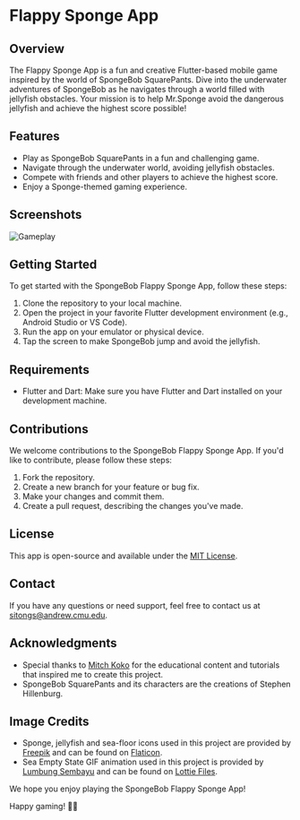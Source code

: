 # Flappy Sponge App

## Overview

The Flappy Sponge App is a fun and creative Flutter-based mobile game inspired by the world of SpongeBob SquarePants. Dive into the underwater adventures of SpongeBob as he navigates through a world filled with jellyfish obstacles. Your mission is to help Mr.Sponge avoid the dangerous jellyfish and achieve the highest score possible!

## Features

- Play as SpongeBob SquarePants in a fun and challenging game.
- Navigate through the underwater world, avoiding jellyfish obstacles.
- Compete with friends and other players to achieve the highest score.
- Enjoy a Sponge-themed gaming experience.

## Screenshots

![Gameplay](demoPlay.gif)

## Getting Started

To get started with the SpongeBob Flappy Sponge App, follow these steps:

1. Clone the repository to your local machine.
2. Open the project in your favorite Flutter development environment (e.g., Android Studio or VS Code).
3. Run the app on your emulator or physical device.
4. Tap the screen to make SpongeBob jump and avoid the jellyfish.

## Requirements

- Flutter and Dart: Make sure you have Flutter and Dart installed on your development machine.

## Contributions

We welcome contributions to the SpongeBob Flappy Sponge App. If you'd like to contribute, please follow these steps:

1. Fork the repository.
2. Create a new branch for your feature or bug fix.
3. Make your changes and commit them.
4. Create a pull request, describing the changes you've made.

## License

This app is open-source and available under the [MIT License](LICENSE).

## Contact

If you have any questions or need support, feel free to contact us at [sitongs@andrew.cmu.edu](mailto:sitongs@andrew.cmu.edu).

## Acknowledgments

- Special thanks to [Mitch Koko](https://www.linkedin.com/in/mitchkoko/) for the educational content and tutorials that inspired me to create this project.
- SpongeBob SquarePants and its characters are the creations of Stephen Hillenburg.

## Image Credits

- Sponge, jellyfish and sea-floor icons used in this project are provided by [Freepik](https://www.freepik.com) and can be found on [Flaticon](https://www.flaticon.com).
- Sea Empty State GIF animation used in this project is provided by [Lumbung Sembayu](https://lottiefiles.com/motionbayu) and can be found on [Lottie Files](https://lottiefiles.com/).


We hope you enjoy playing the SpongeBob Flappy Sponge App!

Happy gaming! 🍍🌊

